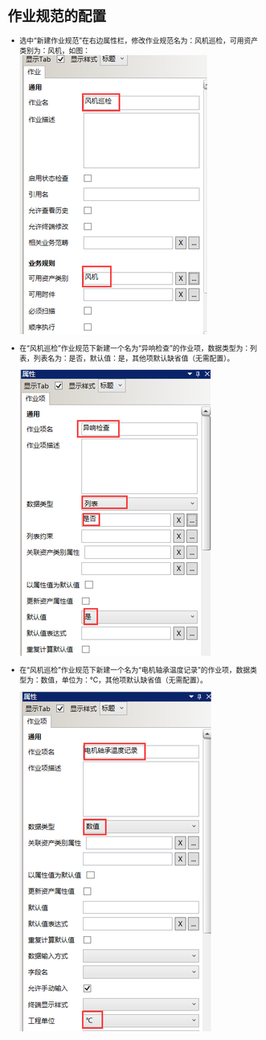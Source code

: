 # 作业规范的配置
* 选中“新建作业规范”在右边属性栏，修改作业规范名为：风机巡检，可用资产类别为：风机，如图：
  ![](./images/作业规范属性配置.png)

* 在“风机巡检”作业规范下新建一个名为“异响检查”的作业项，数据类型为：列表，列表名为：是否，默认值：是，其他项默认缺省值（无需配置）。

  ![](./images/作业项配置.png)

* 在“风机巡检”作业规范下新建一个名为“电机轴承温度记录”的作业项，数据类型为：数值，单位为：℃，其他项默认缺省值（无需配置）。

  ![](./images/作业项配置1.png)